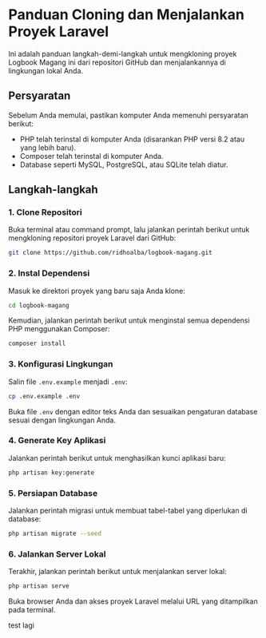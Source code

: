 # Panduan Cloning dan Menjalankan Proyek Laravel

Ini adalah panduan langkah-demi-langkah untuk mengkloning proyek Logbook Magang ini dari repositori GitHub dan menjalankannya di lingkungan lokal Anda.

## Persyaratan

Sebelum Anda memulai, pastikan komputer Anda memenuhi persyaratan berikut:

-   PHP telah terinstal di komputer Anda (disarankan PHP versi 8.2 atau yang lebih baru).
-   Composer telah terinstal di komputer Anda.
-   Database seperti MySQL, PostgreSQL, atau SQLite telah diatur.

## Langkah-langkah

### 1. Clone Repositori

Buka terminal atau command prompt, lalu jalankan perintah berikut untuk mengkloning repositori proyek Laravel dari GitHub:

```bash
git clone https://github.com/ridhoalba/logbook-magang.git
```

### 2. Instal Dependensi

Masuk ke direktori proyek yang baru saja Anda klone:

```bash
cd logbook-magang
```

Kemudian, jalankan perintah berikut untuk menginstal semua dependensi PHP menggunakan Composer:

```bash
composer install
```

### 3. Konfigurasi Lingkungan

Salin file `.env.example` menjadi `.env`:

```bash
cp .env.example .env
```

Buka file `.env` dengan editor teks Anda dan sesuaikan pengaturan database sesuai dengan lingkungan Anda.

### 4. Generate Key Aplikasi

Jalankan perintah berikut untuk menghasilkan kunci aplikasi baru:

```bash
php artisan key:generate
```

### 5. Persiapan Database

Jalankan perintah migrasi untuk membuat tabel-tabel yang diperlukan di database:

```bash
php artisan migrate --seed
```

### 6. Jalankan Server Lokal

Terakhir, jalankan perintah berikut untuk menjalankan server lokal:

```bash
php artisan serve
```

Buka browser Anda dan akses proyek Laravel melalui URL yang ditampilkan pada terminal.

test lagi
